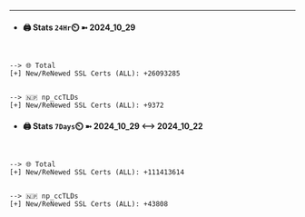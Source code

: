 

---
- #### 🖨️ **Stats** `24Hr`⏲️ ➼ 2024_10_29
```console


--> 🌐 Total
[+] New/ReNewed SSL Certs (ALL): +26093285


--> 🇳🇵 np_ccTLDs
[+] New/ReNewed SSL Certs (ALL): +9372

```

- #### 🖨️ **Stats** `7Days`⏲️ ➼ 2024_10_29 <--> 2024_10_22
```console


--> 🌐 Total
[+] New/ReNewed SSL Certs (ALL): +111413614


--> 🇳🇵 np_ccTLDs
[+] New/ReNewed SSL Certs (ALL): +43808

```

